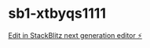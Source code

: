 # sb1-xtbyqs1111

[Edit in StackBlitz next generation editor ⚡️](https://stackblitz.com/~/github.com/orazalyaisultan/sb1-xtbyqs1111)